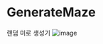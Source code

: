 # GenerateMaze
랜덤 미로 생성기
![image](https://user-images.githubusercontent.com/35417717/147652052-8853484a-7d4d-4a81-b418-9557cdb8d520.png)
